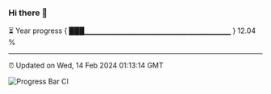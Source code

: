 ### Hi there 👋

⏳ Year progress { ███▁▁▁▁▁▁▁▁▁▁▁▁▁▁▁▁▁▁▁▁▁▁▁▁▁▁▁ } 12.04 %

---

⏰ Updated on Wed, 14 Feb 2024 01:13:14 GMT

![Progress Bar CI](https://github.com/ZhaoGui/ZhaoGui/workflows/Progress%20Bar%20CI/badge.svg)

